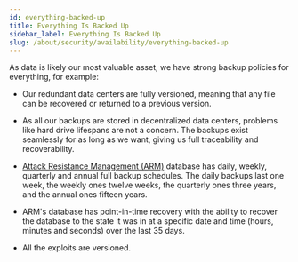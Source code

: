```yaml
---
id: everything-backed-up
title: Everything Is Backed Up
sidebar_label: Everything Is Backed Up
slug: /about/security/availability/everything-backed-up
---
```


As data is likely our most valuable asset,
we have strong backup policies for everything,
for example:

- Our redundant data centers are fully versioned,
  meaning that any file can be recovered
  or returned to a previous version.

- As all our backups are stored
  in decentralized data centers,
  problems like hard drive lifespans
  are not a concern.
  The backups exist seamlessly
  for as long as we want,
  giving us full traceability
  and recoverability.

- [Attack Resistance Management (ARM)](https://app.fluidattacks.com/)
  database has daily, weekly, quarterly
  and annual full backup schedules.
  The daily backups last one week,
  the weekly ones twelve weeks,
  the quarterly ones three years,
  and the annual ones fifteen years.

- ARM's database has point-in-time recovery
  with the ability to recover the database
  to the state it was in at a specific date and time
  (hours, minutes and seconds)
  over the last 35 days.

- All the exploits are versioned.
